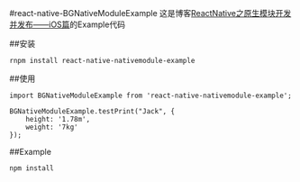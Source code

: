 #react-native-BGNativeModuleExample
这是博客[ReactNative之原生模块开发并发布——iOS篇](http://www.liuchungui.com/blog/2016/05/02/reactnativezhi-yuan-sheng-mo-kuai-kai-fa-bing-fa-bu-iospian/)的Example代码

##安装
```
rnpm install react-native-nativemodule-example
```

##使用
```
import BGNativeModuleExample from 'react-native-nativemodule-example';

BGNativeModuleExample.testPrint("Jack", {
    height: '1.78m',
    weight: '7kg'
});
```


##Example
```
npm install
```
